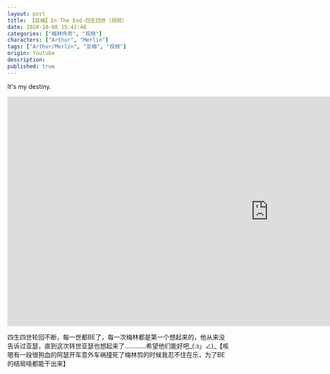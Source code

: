 ```yaml
---
layout: post
title: 【亚梅】In The End-四生四世（视频）
date: 2020-10-08 15:42:48
categories: ["梅林传奇", "视频"]
characters: ["Arthur", "Merlin"]
tags: ["Arthur/Merlin", "亚梅", "视频"]
origin: Youtube
description: 
published: true
---
```


It's my destiny.
<br>
<iframe width="1183" height="521" src="https://www.youtube.com/embed/HyG4CfqjOnI" frameborder="0" allow="accelerometer; autoplay; clipboard-write; encrypted-media; gyroscope; picture-in-picture" allowfullscreen></iframe>

四生四世轮回不断，每一世都BE了，每一次梅林都是第一个想起来的，他从来没告诉过亚瑟，直到这次转世亚瑟也想起来了…………希望他们能好吧\_(:з」∠)\_【咳嗯有一段很狗血的阿瑟开车意外车祸撞死了梅林剪的时候我忍不住在乐，为了BE的结局啥都能干出来】

